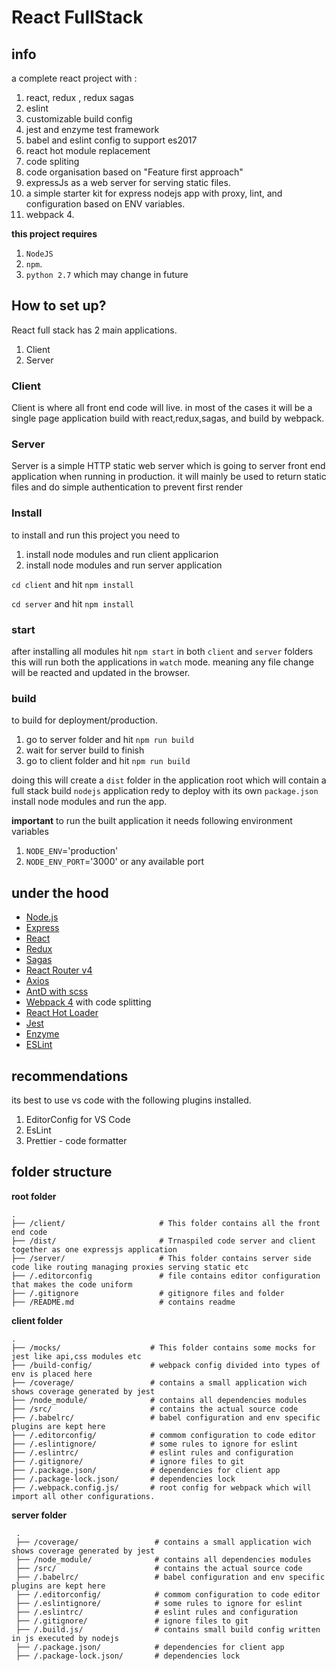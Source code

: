 # React FullStack

## info

a complete react project with :

1. react, redux , redux sagas
2. eslint
3. customizable build config
4. jest and enzyme test framework
5. babel and eslint config to support es2017
6. react hot module replacement
7. code spliting
8. code organisation based on "Feature first approach"
9. expressJs as a web server for serving static files.
10. a simple starter kit for express nodejs app with proxy, lint, and configuration based on ENV variables.
11. webpack 4.

**this project requires**

1. `NodeJS`
2. `npm`.
3. `python 2.7` which may change in future

## How to set up?

React full stack has 2 main applications.

1. Client
2. Server

### Client

Client is where all front end code will live. in most of the cases it will be a single page application
build with react,redux,sagas, and build by webpack.

### Server

Server is a simple HTTP static web server which is going to server front end application when running in production. it will mainly be used to return static files and do simple authentication to prevent first render

### Install

to install and run this project you need to

1. install node modules and run client applicarion
2. install node modules and run server application

`cd client` and hit `npm install`

`cd server` and hit `npm install`

### start

after installing all modules hit `npm start` in both `client` and `server` folders
this will run both the applications in `watch` mode. meaning any file change will be reacted and updated
in the browser.

### build

to build for deployment/production.

1. go to server folder and hit `npm run build`
2. wait for server build to finish
3. go to client folder and hit `npm run build`

doing this will create a `dist` folder in the application root which will contain a full stack build
`nodejs` application redy to deploy with its own `package.json` install node modules and run the app.

**important**
to run the built application it needs following environment variables

1. `NODE_ENV`='production'
2. `NODE_ENV_PORT`='3000' or any available port

## under the hood

- [Node.js](https://nodejs.org/en/)
- [Express](https://github.com/expressjs/express)
- [React](https://github.com/facebook/react)
- [Redux](https://github.com/reactjs/redux)
- [Sagas](https://redux-saga.js.org/docs/introduction/BeginnerTutorial.html)
- [React Router v4](https://github.com/reactjs/react-router)
- [Axios](https://github.com/axios/axios)
- [AntD with scss](https://ant.design/)
- [Webpack 4](https://github.com/webpack/webpack) with code splitting
- [React Hot Loader](https://github.com/gaearon/react-hot-loader)
- [Jest](https://jestjs.io/)
- [Enzyme](https://airbnb.io/enzyme/)
- [ESLint](https://eslint.org/)

## recommendations

its best to use vs code with the following plugins installed.

1. EditorConfig for VS Code
2. EsLint
3. Prettier - code formatter

## folder structure

**root folder**

```
.
├── /client/                     # This folder contains all the front end code
├── /dist/                       # Trnaspiled code server and client together as one expressjs application
├── /server/                     # This folder contains server side code like routing managing proxies serving static etc
├── /.editorconfig               # file contains editor configuration that makes the code uniform
├── /.gitignore                  # gitignore files and folder
├── /README.md                   # contains readme
```

**client folder**

```
.
├── /mocks/                    # This folder contains some mocks for jest like api,css modules etc
├── /build-config/             # webpack config divided into types of env is placed here
├── /coverage/                 # contains a small application wich shows coverage generated by jest
├── /node_module/              # contains all dependencies modules
├── /src/                      # contains the actual source code
├── /.babelrc/                 # babel configuration and env specific plugins are kept here
├── /.editorconfig/            # commom configuration to code editor
├── /.eslintignore/            # some rules to ignore for eslint
├── /.eslintrc/                # eslint rules and configuration
├── /.gitignore/               # ignore files to git
├── /.package.json/            # dependencies for client app
├── /.package-lock.json/       # dependencies lock
├── /.webpack.config.js/       # root config for webpack which will import all other configurations.
```

**server folder**

```
 .
 ├── /coverage/                 # contains a small application wich shows coverage generated by jest
 ├── /node_module/              # contains all dependencies modules
 ├── /src/                      # contains the actual source code
 ├── /.babelrc/                 # babel configuration and env specific plugins are kept here
 ├── /.editorconfig/            # commom configuration to code editor
 ├── /.eslintignore/            # some rules to ignore for eslint
 ├── /.eslintrc/                # eslint rules and configuration
 ├── /.gitignore/               # ignore files to git
 ├── /.build.js/                # contains small build config written in js executed by nodejs
 ├── /.package.json/            # dependencies for client app
 ├── /.package-lock.json/       # dependencies lock
```

